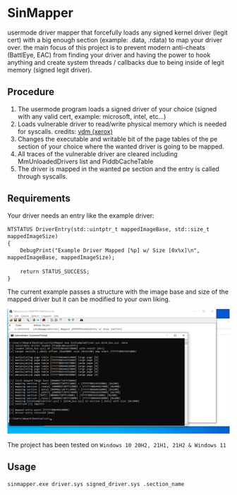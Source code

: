 # SinMapper

usermode driver mapper that forcefully loads any signed kernel driver (legit cert) with a big enough section (example: .data, .rdata) to map your driver over. the main focus of this project is to prevent modern anti-cheats (BattlEye, EAC) from finding your driver and having the power to hook anything and create system threads / callbacks due to being inside of legit memory (signed legit driver).

## Procedure
1. The usermode program loads a signed driver of your choice (signed with any valid cert, example: microsoft, intel, etc...)
2. Loads vulnerable driver to read/write physical memory which is needed for syscalls. credits: [vdm (xerox)](https://githacks.org/_xeroxz/vdm)
3. Changes the executable and writable bit of the page tables of the pe section of your choice where the wanted driver is going to be mapped.
4. All traces of the vulnerable driver are cleared including MmUnloadedDrivers list and PiddbCacheTable
5. The driver is mapped in the wanted pe section and the entry is called through syscalls.

## Requirements
Your driver needs an entry like the example driver:

```
NTSTATUS DriverEntry(std::uintptr_t mappedImageBase, std::size_t mappedImageSize)
{
	DebugPrint("Example Driver Mapped [%p] w/ Size [0x%x]\n", mappedImageBase, mappedImageSize);

	return STATUS_SUCCESS;
}
```
The current example passes a structure with the image base and size of the mapped driver but it can be modified to your own liking.

![DbgView Example](./example.PNG)

The project has been tested on ``Windows 10 20H2, 21H1, 21H2 & Windows 11``

## Usage

```sinmapper.exe driver.sys signed_driver.sys .section_name```
